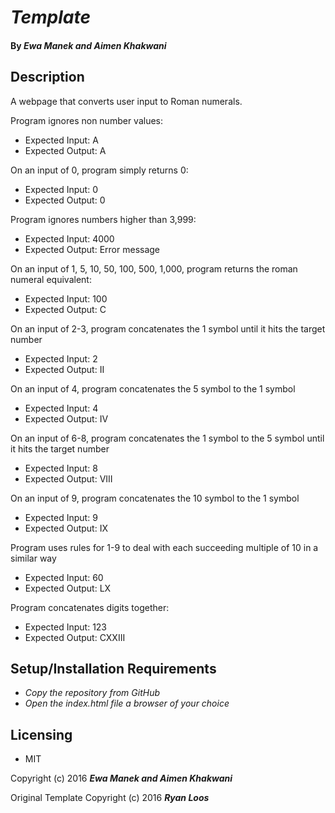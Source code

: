 # _Template_

#### By _Ewa Manek and Aimen Khakwani_

## Description

A webpage that converts user input to Roman numerals.

Program ignores non number values:
* Expected Input: A
* Expected Output: A

On an input of 0, program simply returns 0:
* Expected Input: 0
* Expected Output: 0

Program ignores numbers higher than 3,999:
* Expected Input: 4000
* Expected Output: Error message

On an input of 1, 5, 10, 50, 100, 500, 1,000, program returns the roman numeral equivalent:
* Expected Input: 100
* Expected Output: C

On an input of 2-3, program concatenates the 1 symbol until it hits the target number
* Expected Input: 2
* Expected Output: II

On an input of 4, program concatenates the 5 symbol to the 1 symbol
* Expected Input: 4
* Expected Output: IV

On an input of 6-8, program concatenates the 1 symbol to the 5 symbol until it hits the target number
* Expected Input: 8
* Expected Output: VIII

On an input of 9, program concatenates the 10 symbol to the 1 symbol
* Expected Input: 9
* Expected Output: IX

Program uses rules for 1-9 to deal with each succeeding multiple of 10 in a similar way
* Expected Input: 60
* Expected Output: LX

Program concatenates digits together:
* Expected Input: 123
* Expected Output: CXXIII

## Setup/Installation Requirements

* _Copy the repository from GitHub_
* _Open the index.html file a browser of your choice_

## Licensing

* MIT

Copyright (c) 2016 **_Ewa Manek and Aimen Khakwani_**

Original Template Copyright (c) 2016 **_Ryan Loos_**

